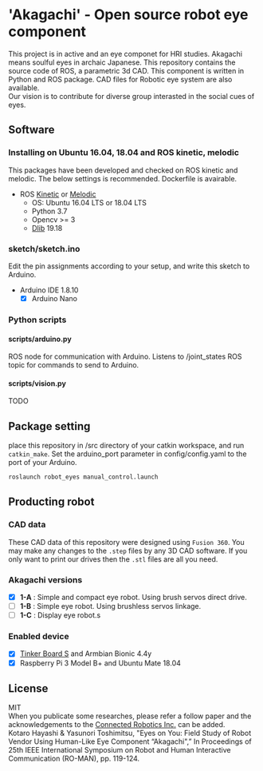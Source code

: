 # 'Akagachi' - Open source robot eye component
This project is in active and an eye componet for HRI studies.
Akagachi means soulful eyes in archaic Japanese.
This repository contains the source code of ROS, a parametric 3d CAD.
This component is written in Python and ROS package. 
CAD files for Robotic eye system are also available.  
Our vision is to contribute for diverse group interasted in the social cues of eyes.

## Software
### Installing on Ubuntu 16.04, 18.04 and ROS kinetic, melodic
This packages have been developed and checked on ROS kinetic and melodic. The below settings is recommended.
Dockerfile is avairable.

- ROS [Kinetic](http://wiki.ros.org/kinetic) or [Melodic](http://wiki.ros.org/melodic)
  - OS: Ubuntu 16.04 LTS or 18.04 LTS
  - Python 3.7
  - Opencv >= 3
  - [Dlib](http://dlib.net/) 19.18

### sketch/sketch.ino
Edit the pin assignments according to your setup, and write this sketch to Arduino.

- Arduino IDE 1.8.10
    - [x] Arduino Nano

### Python scripts
#### scripts/arduino.py
ROS node for communication with Arduino. Listens to /joint_states ROS topic for commands to send to Arduino.

#### scripts/vision.py
TODO



## Package setting
place this repository in /src directory of your catkin workspace, and run `catkin_make`.
Set the arduino_port parameter in config/config.yaml to the port of your Arduino.
```bash
roslaunch robot_eyes manual_control.launch
```
## Producting robot
### CAD data
These CAD data of this repository were designed using `Fusion 360`. You may make any changes to the `.step` files by any 3D CAD software. If you only want to print our drives then the `.stl` files are all you need.

### Akagachi versions
- [x] **1-A** : Simple and compact eye robot. Using brush servos direct drive. 
- [ ] **1-B** : Simple eye robot. Using brushless servos linkage.  
- [ ] **1-C** : Display eye robot.s

### Enabled device
- [x] [Tinker Board S](https://www.asus.com/Single-Board-Computer/Tinker-Board/) and Armbian Bionic 4.4y
- [x] Raspberry Pi 3 Model B+ and Ubuntu Mate 18.04

## License
MIT  
When you publicate some researches, please refer a follow paper and the acknowledgements to the [Connected Robotics Inc.](https://connected-robotics.com/en/) can be added.  
Kotaro Hayashi & Yasunori Toshimitsu, "Eyes on You: Field Study of Robot Vendor Using Human-Like Eye Component “Akagachi",” In Proceedings of 25th IEEE International Symposium on Robot and Human Interactive Communication (RO-MAN), pp. 119-124.
